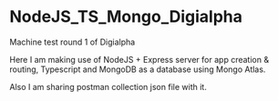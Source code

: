 # NodeJS_TS_Mongo_Digialpha
Machine test round 1 of Digialpha



Here I am making use of NodeJS + Express server for app creation & routing, Typescript and MongoDB as a database using Mongo Atlas.

Also I am sharing postman collection json file with it.
